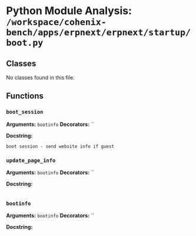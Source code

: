 # Python Module Analysis: `/workspace/cohenix-bench/apps/erpnext/erpnext/startup/boot.py`

## Classes

No classes found in this file.


## Functions

### `boot_session`
**Arguments:** `bootinfo`
**Decorators:** ``

**Docstring:**
```
boot session - send website info if guest
```
### `update_page_info`
**Arguments:** `bootinfo`
**Decorators:** ``

**Docstring:**
```

```
### `bootinfo`
**Arguments:** `bootinfo`
**Decorators:** ``

**Docstring:**
```

```

